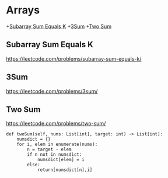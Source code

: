 # Arrays

+[Subarray Sum Equals K](#subarray-sum-equals-k)
+[3Sum](#3sum)
+[Two Sum](#two-sum)

## Subarray Sum Equals K

https://leetcode.com/problems/subarray-sum-equals-k/

## 3Sum

https://leetcode.com/problems/3sum/

## Two Sum

https://leetcode.com/problems/two-sum/

    def twoSum(self, nums: List[int], target: int) -> List[int]:
        numsdict = {}
        for i, elem in enumerate(nums):
            n = target - elem
            if n not in numsdict:
                numsdict[elem] = i
            else:
                return[numsdict[n],i]
